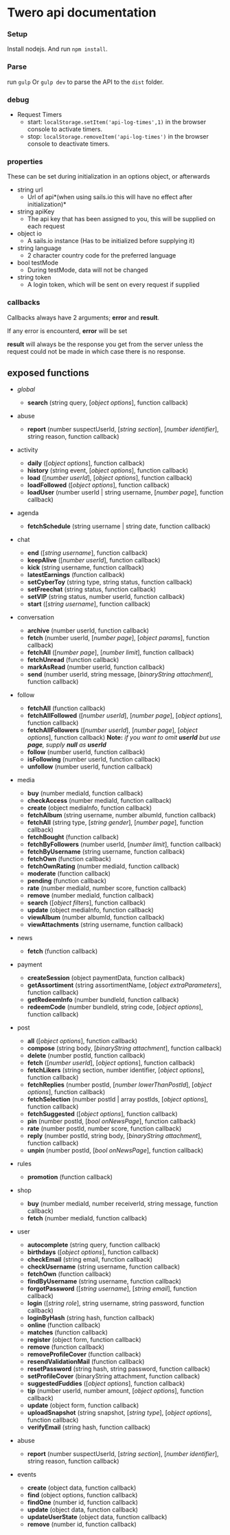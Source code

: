 # Twero api documentation

### Setup
Install nodejs.
And run `npm install`.

### Parse
run `gulp` Or `gulp dev` to parse the API to the `dist` folder.

### debug
 * Request Timers
   * start: `localStorage.setItem('api-log-times',1)` in the browser console to activate timers.
   * stop: `localStorage.removeItem('api-log-times')` in the browser console to deactivate timers.


### properties
These can be set during initialization in an options object, or afterwards

* string url
  * Url of api*(when using sails.io this will have no effect after initialization)*
* string apiKey
  * The api key that has been assigned to you, this will be supplied on each request
* object io
  * A sails.io instance (Has to be initialized before supplying it)
* string language
  * 2 character country code for the preferred language
* bool testMode
  * During testMode, data will not be changed
* string token
  * A login token, which will be sent on every request if supplied

### callbacks

Callbacks always have 2 arguments; **error** and **result**.

If any error is encounterd, **error** will be set

**result** will always be the response you get from the server unless the request could not be made in which case there is no response.

## exposed functions

* *global*
  * **search** (string query, [*object options*], function callback)

* abuse
  * **report** (number suspectUserId, [*string section*], [*number identifier*], string reason, function callback)

* activity
  * **daily** ([*object options*], function callback)
  * **history** (string event, [*object options*], function callback)
  * **load** ([*number userId*], [*object options*], function callback)
  * **loadFollowed** ([*object options*], function callback)
  * **loadUser** (number userId | string username, [*number page*], function callback)

* agenda
  * **fetchSchedule** (string username | string date, function callback)

* chat
  * **end** ([*string username*], function callback)
  * **keepAlive** ([*number userId*], function callback)
  * **kick** (string username, function callback)
  * **latestEarnings** (function callback)
  * **setCyberToy** (string type, string status, function callback)
  * **setFreechat** (string status, function callback)
  * **setVIP** (string status, number userId, function callback)
  * **start** ([*string username*], function callback)

* conversation
  * **archive** (number userId, function callback)
  * **fetch** (number userId, [*number page*], [*object params*], function callback)
  * **fetchAll** ([*number page*], [*number limit*], function callback)
  * **fetchUnread** (function callback)
  * **markAsRead** (number userId, function callback)
  * **send** (number userId, string message, [*binaryString attachment*], function callback)

* follow
  * **fetchAll** (function callback)
  * **fetchAllFollowed** ([*number userId*], [*number page*], [*object options*], function callback)
  * **fetchAllFollowers** ([*number userId*], [*number page*], [*object options*], function callback) **Note:** *if you want to omit **userId** but use **page**, supply **null** as **userId***
  * **follow** (number userId, function callback)
  * **isFollowing** (number userId, function callback)
  * **unfollow** (number userId, function callback)

* media
  * **buy** (number mediaId, function callback)
  * **checkAccess** (number mediaId, function callback)
  * **create** (object mediaInfo, function callback)
  * **fetchAlbum** (string username, number albumId, function callback)
  * **fetchAll** (string type, [*string gender*], [*number page*], function callback)
  * **fetchBought** (function callback)
  * **fetchByFollowers** (number userId, [*number limit*], function callback)
  * **fetchByUsername** (string username, function callback)
  * **fetchOwn** (function callback)
  * **fetchOwnRating** (number mediaId, function callback)
  * **moderate** (function callback)
  * **pending** (function callback)
  * **rate** (number mediaId, number score, function callback)
  * **remove** (number mediaId, function callback)
  * **search** ([*object filters*], function callback)
  * **update** (object mediaInfo, function callback)
  * **viewAlbum** (number albumId, function callback)
  * **viewAttachments** (string username, function callback)

* news
  * **fetch** (function callback)

* payment
  * **createSession** (object paymentData, function callback)
  * **getAssortiment** (string assortimentName, [*object extraParameters*], function callback)
  * **getRedeemInfo** (number bundleId, function callback)
  * **redeemCode** (number bundleId, string code, [*object options*], function callback)

* post
  * **all** ([*object options*], function callback)
  * **compose** (string body, [*binaryString attachment*], function callback)
  * **delete** (number postId, function callback)
  * **fetch** ([*number userId*], [*object options*], function callback)
  * **fetchLikers** (string section, number identifier, [*object options*], function callback)
  * **fetchReplies** (number postId, [*number lowerThanPostId*], [*object options*], function callback)
  * **fetchSelection** (number postId | array postIds, [*object options*], function callback)
  * **fetchSuggested** ([*object options*], function callback)
  * **pin** (number postId, [*bool onNewsPage*], function callback)
  * **rate** (number postId, number score, function callback)
  * **reply** (number postId, string body, [*binaryString attachment*], function callback)
  * **unpin** (number postId, [*bool onNewsPage*], function callback)

* rules
  * **promotion** (function callback)

* shop
  * **buy** (number mediaId, number receiverId, string message, function callback)
  * **fetch** (number mediaId, function callback)

* user
  * **autocomplete** (string query, function callback)
  * **birthdays** ([*object options*], function callback)
  * **checkEmail** (string email, function callback)
  * **checkUsername** (string username, function callback)
  * **fetchOwn** (function callback)
  * **findByUsername** (string username, function callback)
  * **forgotPassword** ([*string username*], [*string email*], function callback)
  * **login** ([*string role*], string username, string password, function callback)
  * **loginByHash** (string hash, function callback)
  * **online** (function callback)
  * **matches** (function callback)
  * **register** (object form, function callback)
  * **remove** (function callback)
  * **removeProfileCover** (function callback)
  * **resendValidationMail** (function callback)
  * **resetPassword** (string hash, string password, function callback)
  * **setProfileCover** (binaryString attachment, function callback)
  * **suggestedFuddies** ([*object options*], function callback)
  * **tip** (number userId, number amount, [*object options*], function callback)
  * **update** (object form, function callback)
  * **uploadSnapshot** (string snapshot, [*string type*], [*object options*], function callback)
  * **verifyEmail** (string hash, function callback)

* abuse
  * **report** (number suspectUserId, [*string section*], [*number identifier*], string reason, function callback)

* events
  * **create** (object data, function callback)
  * **find** (object options, function callback)
  * **findOne** (number id, function callback)
  * **update** (object data, function callback)
  * **updateUserState** (object data, function callback)
  * **remove** (number id, function callback)
